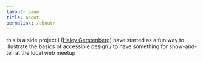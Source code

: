 ```yaml
---
layout: page
title: About
permalink: /about/
---
```


this is a side project I ([Haley Gerstenberg][my site]) have started as a fun way to illustrate the basics of accessible design / to have something for show-and-tell at the local web meetup

[my site]: http://gracenut.github.io/ "Haley Gerstenberg's personal website"